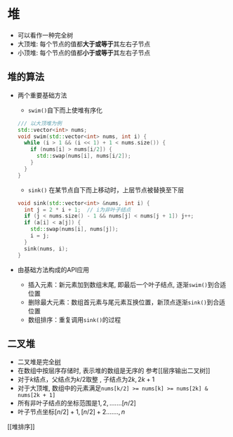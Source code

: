 # 堆

- 可以看作一种完全树
- 大顶堆: 每个节点的值都**大于或等于**其左右子节点
- 小顶堆: 每个节点的值都**小于或等于**其左右子节点

## 堆的算法

- 两个重要基础方法
    - `swim()`自下而上使堆有序化

    ```c++
    /// 以大顶堆为例
    std::vector<int> nums;
    void swim(std::vector<int> nums, int i) {
      while (i > 1 && (i << 1) + 1 < nums.size()) {
        if (nums[i] > nums[i/2]) {
          std::swap(nums[i], nums[i/2]);
        }
      }
    }
    ```
    
    - `sink()` 在某节点自下而上移动时，上层节点被替换至下层
    
  ```c++
  void sink(std::vector<int> &nums, int i) {
    int j = 2 * i + 1;  // i为非叶子结点
    if (j < nums.size() - 1 && nums[j] < nums[j + 1]) j++;
    if (a[i] < a[j]) {
      std::swap(nums[i], nums[j]);
      i = j;
    }
    sink(nums, i);
  }
  ```
- 由基础方法构成的API应用    
    - 插入元素：新元素加到数组末尾, 即最后一个叶子结点, 逐渐`swim()`到合适位置
    - 删除最大元素：数组首元素与尾元素互换位置，新顶点逐渐`sink()`到合适位置
    -  数组排序：重复调用`sink()`的过程


## 二叉堆

- 二叉堆是完全[树](Data_Structure-树.md)
- 在数组中按层序存储时,  表示堆的数组是无序的
  参考[[层序输出二叉树]]
- 对于$k$结点，父结点为$k/2$取整 , 子结点为$2k, 2k+1$ 
- 对于大顶堆, 数组中的元素满足`nums[k/2] >= nums[k] >= nums[2k] & nums[2k + 1]`
- 所有非叶子结点的坐标范围是$1,2,.......[n/2]$
- 叶子节点坐标$[n/2] + 1, [n/2]  + 2.......,n$

[[堆排序]]

